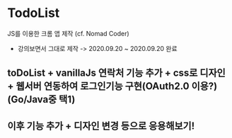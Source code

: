 # TodoList
JS를 이용한 크롬 앱 제작 (cf. Nomad Coder)
- 강의보면서 그대로 제작 -> 2020.09.20 ~ 2020.09.20 완료

## toDoList + vanillaJs 연락처 기능 추가 + css로 디자인 + 웹서버 연동하여 로그인기능 구현(OAuth2.0 이용?)(Go/Java중 택1)

## 이후 기능 추가 + 디자인 변경 등으로 응용해보기!
